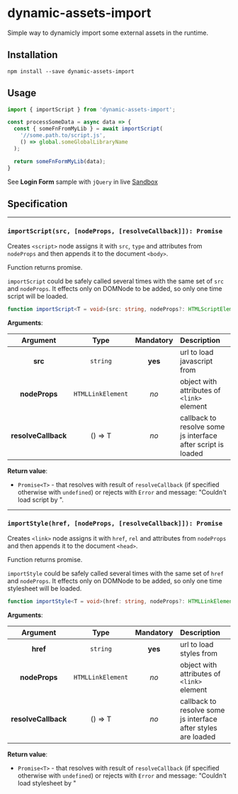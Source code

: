 # dynamic-assets-import
Simple way to dynamicly import some external assets in the runtime.

## Installation

```shell
npm install --save dynamic-assets-import
```

## Usage

```js
import { importScript } from 'dynamic-assets-import';

const processSomeData = async data => {
  const { someFnFromMyLib } = await importScript(
    '//some.path.to/script.js',
    () => global.someGlobalLibraryName
  );

  return someFnFormMyLib(data);
}
```

See **Login Form** sample with `jQuery` in live [Sandbox](https://codesandbox.io/s/dynamic-assets-import-li87q?file=/index.js)


## Specification

----
### `importScript(src, [nodeProps, [resolveCallback]]): Promise`

Creates `<script>` node assigns it with `src`, `type` and attributes from `nodeProps` and then appends it to the document `<body>`.

Function returns promise.

`importScript` could be safely called several times with the same set of `src` and `nodeProps`. It effects only on DOMNode to be added, so only one time script will be loaded.


```ts
function importScript<T = void>(src: string, nodeProps?: HTMLScriptElement, resolveCallback?: () => T): Promise<T>;
```

**Arguments**:

|  Argument |   Type   | Mandatory | Description             |
|:---------:|:--------:|:---------:|:------------------------|
| **src**  | `string` |  **yes**  | url to load javascript from |
| **nodeProps** | `HTMLLinkElement` | _no_ | object with attributes of `<link>` element |
| **resolveCallback** | <T>() => T | _no_ | callback to resolve some js interface after script is loaded |

**Return value**:
- `Promise<T>` - that resolves with result of `resolveCallback` (if specified otherwise with `undefined`) or rejects with `Error` and message: "Couldn't load script by <url>".

----

### `importStyle(href, [nodeProps, [resolveCallback]]): Promise`

Creates `<link>` node assigns it with `href`, `rel` and attributes from `nodeProps` and then appends it to the document `<head>`.

Function returns promise.

`importStyle` could be safely called several times with the same set of `href` and `nodeProps`. It effects only on DOMNode to be added, so only one time stylesheet will be loaded.

```ts
function importStyle<T = void>(href: string, nodeProps?: HTMLLinkElement, resolveCallback?: () => T): Promise<T>;
```

**Arguments**:

|  Argument |   Type   | Mandatory | Description             |
|:---------:|:--------:|:---------:|:------------------------|
| **href**  | `string` |  **yes**  | url to load styles from |
| **nodeProps** | `HTMLLinkElement` | _no_ | object with attributes of `<link>` element |
| **resolveCallback** | <T>() => T | _no_ | callback to resolve some js interface after styles are loaded |

**Return value**:
- `Promise<T>` - that resolves with result of `resolveCallback` (if specified otherwise with `undefined`) or rejects with `Error` and message: "Couldn't load stylesheet by <url>"